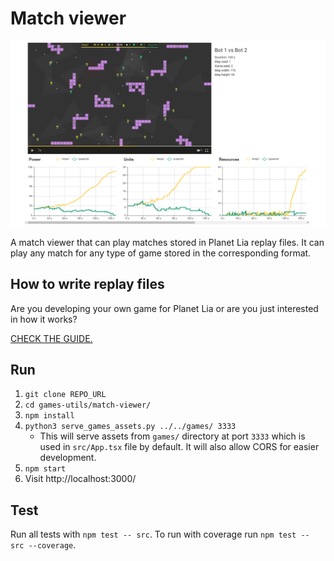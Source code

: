 # Match viewer

![Match Viewer](docs/images/match-viewer.png)

A match viewer that can play matches stored in Planet Lia replay files.
It can play any match for any type of game stored in the corresponding format.

## How to write replay files

Are you developing your own game for Planet Lia or are you just interested in how it works?

[CHECK THE GUIDE.](docs/writing_replay_files.md)

## Run

1. `git clone REPO_URL`
2. `cd games-utils/match-viewer/`
3. `npm install`
4. `python3 serve_games_assets.py ../../games/ 3333` 
    * This will serve assets from `games/` directory at port `3333` which is used in `src/App.tsx` file by default. 
    It will also allow CORS for easier development.
5. `npm start`
6. Visit http://localhost:3000/

## Test
Run all tests with `npm test -- src`. 
To run with coverage run `npm test -- src --coverage`.